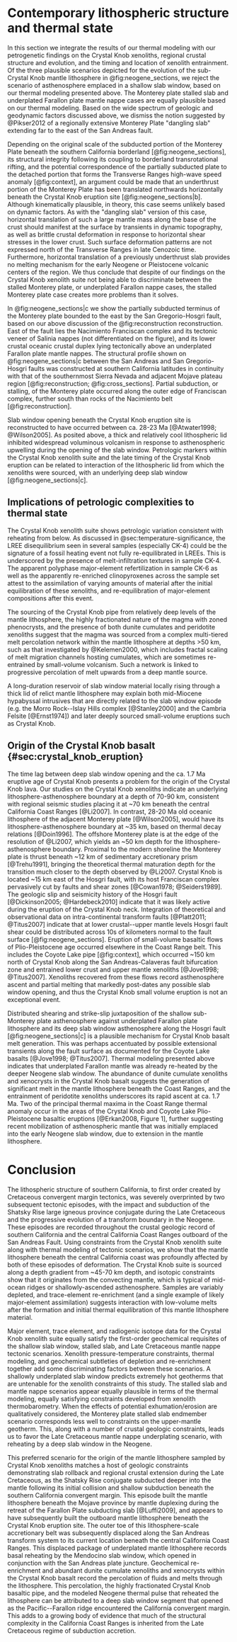 # Contemporary lithospheric structure and thermal state

In this section we integrate the results of our thermal modeling with our
petrogenetic findings on the Crystal Knob xenoliths, regional crustal structure
and evolution, and the timing and location of xenolith entrainment. Of the
three plausible scenarios depicted for the evolution of the sub-Crystal Knob
mantle lithosphere in @fig:neogene_sections, we reject the scenario of
asthenosphere emplaced in a shallow slab window,
based on our thermal modeling presented above. The
Monterey plate stalled slab and underplated Farallon plate mantle nappe cases
are equally plausible based on our thermal modeling. Based on the wide spectrum
of geologic and geodynamic factors discussed above, we dismiss the
notion suggested by @Pikser2012 of a regionally extensive Monterey Plate
"dangling slab" extending far to the east of the San Andreas fault.

Depending on the original scale of the subducted portion of the Monterey Plate
beneath the southern California borderland [@fig:neogene_sections], its structural
integrity following its coupling to borderland transrotational rifting,
and the potential correspondence of the partially subducted plate
to the detached portion that forms the Transverse Ranges
high-wave speed anomaly [@fig:context], an argument could be made that an
underthrust portion of the Monterey Plate has been translated northwards
horizontally beneath the Crystal Knob eruption site
[@fig:neogene_sections|b]. Although
kinematically plausible, in theory, this case seems unlikely based on
dynamic factors. As with the "dangling slab" version of this case,
horizontal translation of such a large mantle mass along the base of the
crust should manifest at the surface by transients in dynamic
topography, as well as brittle crustal deformation in response to
horizontal shear stresses in the lower crust. Such surface deformation
patterns are not expressed north of the Transverse Ranges in late Cenozoic time.
Furthermore, horizontal translation of a
previously underthrust slab provides no melting mechanism
for the early Neogene or Pleistocene volcanic centers of the region. We
thus conclude that despite of our findings on the Crystal Knob xenolith
suite not being able to discriminate between the stalled Monterey plate,
or underplated Farallon nappe cases, the stalled Monterey plate case
creates more problems than it solves.

In @fig:neogene_sections|c we show the partially subducted terminus of the Monterey
plate bounded to the east by the San Gregorio-Hosgri fault, based on our
above discussion of the @fig:reconstruction reconstruction. East of the fault lies
the Nacimiento Franciscan complex and its tectonic veneer of Salinia
nappes (not differentiated on the figure), and its lower crustal oceanic
crustal duplex lying tectonically above an underplated Farallon plate mantle
nappes. The structural profile shown on @fig:neogene_sections|c between the San
Andreas and San Gregorio-Hosgri faults was constructed at southern
California latitudes in continuity with that of the southernmost Sierra
Nevada and adjacent Mojave plateau region [@fig:reconstruction; @fig:cross_sections]. Partial
subduction, or stalling, of the Monterey plate occurred along the outer
edge of Franciscan complex, further south than rocks of the Nacimiento
belt [@fig:reconstruction].

Slab window opening beneath the Crystal Knob eruption site is
reconstructed to have occurred between ca. 28-23 Ma [@Atwater1998; @Wilson2005].
As posited above, a thick and relatively cool lithospheric lid
inhibited widespread voluminous volcanism in response to asthenospheric
upwelling during the opening of the slab window.
Petrologic markers within the Crystal Knob xenolith suite and the late
timing of the Crystal Knob eruption can be related to interaction of
the lithospheric lid from which the xenoliths were sourced, with an
underlying deep slab window [@fig:neogene_sections|c].

## Implications of petrologic complexities to thermal state

The Crystal Knob xenolith suite shows petrologic variation consistent
with reheating from below.  As discussed in @sec:temperature-significance,
the LREE disequilibrium seen in
several samples (especially CK-4) could be the signature of a fossil heating
event not fully re-equilibrated in LREEs. This is underscored by the presence
of melt-infiltration textures in sample CK-4. The apparent polyphase
major-element refertilization in sample CK-6 as well as the apparently
re-enriched clinopyroxenes across the sample set attest to the assimilation of
varying amounts of material after the initial equilibration of these
xenoliths, and re-equilibration of major-element compositions after this event.

The sourcing of the Crystal Knob pipe from
relatively deep levels of the mantle lithosphere, the highly
fractionated nature of the magma with zoned phenocrysts, and the
presence of both dunite cumulates and peridotite xenoliths suggest that
the magma was sourced from a complex multi-tiered melt percolation
network within the mantle lithosphere at depths >50 km, such as that
investigated by @Kelemen2000, which includes fractal scaling of melt
migration channels hosting cumulates, which are sometimes re-entrained
by small-volume volcanism. Such a network is linked to progressive
percolation of melt upwards from a deep mantle source.

A long-duration reservoir of slab window material locally rising through a thick lid of
relict mantle lithosphere may explain both mid-Miocene hypabyssal intrusives
that are directly related to the slab window episode
(e.g. the Morro Rock--Islay Hills complex [@Stanley2000]
and the Cambria Felsite [@Ernst1974]) and later deeply
sourced small-volume eruptions such as Crystal Knob.

## Origin of the Crystal Knob basalt {#sec:crystal_knob_eruption}

The time lag between deep slab window opening and the ca. 1.7
Ma eruptive age of Crystal Knob presents a problem for the origin of the
Crystal Knob lava. Our studies on the Crystal Knob xenoliths indicate an
underlying lithosphere-asthenosphere boundary at a depth of 70-90 km,
consistent with regional seismic studies placing it at ~70 km
beneath the central California Coast Ranges [@Li2007]. In
contrast, 28-20 Ma old oceanic lithosphere of the adjacent Monterey plate
[@Wilson2005], would have its lithosphere-asthenosphere boundary at ~35 km,
based on thermal decay relations [@Doin1996].
The offshore Monterey plate is at the edge of the
resolution of @Li2007, which yields an ~50 km depth for the
lithosphere-asthenosphere boundary.  Proximal to the modern shoreline
the Monterey plate is thrust beneath ~12 km of sedimentary accretionary
prism [@Trehu1991], bringing the theoretical thermal maturation depth
for the transition much closer to the depth observed by @Li2007.
Crystal Knob is located ~15 km east of the Hosgri fault, with its host
Franciscan complex pervasively cut by faults and shear zones
[@Cowan1978; @Seiders1989]. The geologic slip and seismicity history of the
Hosgri fault [@Dickinson2005; @Hardebeck2010] <!--could also refer to
Hardebeck2012--> indicate that it
was likely active during the eruption of the Crystal Knob neck.
Integration of theoretical and observational data on intra-continental
transform faults [@Platt2011; @Titus2007] indicate
that at lower crustal--upper mantle levels Hosgri fault shear could be
distributed across 10s of kilometers normal to the fault surface
[@fig:neogene_sections].
Eruption of small-volume basaltic flows of Plio-Pleistocene age occurred
elsewhere in the Coast Range belt. This includes
the Coyote Lake pipe [@fig:context], which occurred ~150 km north
of Crystal Knob along the San Andreas-Calaveras fault bifurcation
zone and entrained lower crust and upper mantle xenoliths [@Jove1998; @Titus2007].
Xenoliths recovered
from these flows record asthenosphere ascent and partial melting that
markedly post-dates any possible slab window opening, and thus the
Crystal Knob small volume eruption is not an exceptional event.

Distributed shearing and strike-slip juxtaposition of the shallow
sub-Monterey plate asthenosphere against underplated Farallon plate
lithosphere and its deep slab window asthenosphere along the Hosgri
fault [@fig:neogene_sections|c] is a plausible mechanism for Crystal Knob basalt melt
generation. This was perhaps accentuated by possible extensional
transients along the fault surface as documented for the Coyote Lake
basalts [@Jove1998; @Titus2007]. Thermal modeling
presented above indicates that underplated Farallon mantle was already
re-heated by the deeper Neogene slab window. The abundance of dunite
cumulate xenoliths and xenocrysts in the Crystal Knob basalt suggests the generation
of significant melt in the mantle lithosphere beneath the Coast Ranges, and the
entrainment of peridotite xenoliths underscores its rapid ascent at ca. 1.7 Ma.
Two of the principal thermal maxima in the Coast Range thermal anomaly occur
in the areas of the Crystal Knob and Coyote Lake Plio-Pleistocene
basaltic eruptions [@Erkan2008, Figure 1], further
suggesting recent mobilization of asthenospheric mantle that was
initially emplaced into the early Neogene slab window, due to
extension in the mantle lithosphere.

Conclusion
==========

The lithospheric structure of southern California, to first order created by
Cretaceous convergent margin tectonics, was severely
overprinted by two subsequent tectonic episodes, with the impact and
subduction of the Shatsky Rise large igneous province conjugate during
the Late Cretaceous and the progressive evolution of a transform
boundary in the Neogene. These episodes are recorded throughout the
crustal geologic record of southern California and the central
California Coast Ranges outboard of the San Andreas Fault. Using
constraints from the Crystal Knob xenolith suite along with thermal
modeling of tectonic scenarios, we show that the mantle lithosphere
beneath the central California coast was profoundly affected by both of
these episodes of deformation. The Crystal Knob suite is sourced along a
depth gradient from ~45-70 km depth, and isotopic constraints show that
it originates from the convecting mantle, which is typical of mid-ocean
ridges or shallowly-ascended asthenosphere. Samples are variably
depleted, and trace-element re-enrichment (and a single example of
likely major-element assimilation) suggests interaction with low-volume
melts after the formation and initial thermal equilibration of this
mantle lithosphere material.

Major element, trace element, and radiogenic isotope data for the
Crystal Knob xenolith suite equally satisfy the first-order geochemical
requisites of the shallow slab window, stalled slab, and Late Cretaceous
mantle nappe tectonic scenarios. Xenolith pressure-temperature
constraints, thermal modeling, and geochemical subtleties of depletion
and re-enrichment together add some discriminating factors between these
scenarios. A shallowly underplated slab window predicts extremely hot
geotherms that are untenable for the xenolith constraints of this study.
The stalled slab and mantle nappe scenarios appear equally plausible in
terms of the thermal modeling, equally satisfying constraints developed
from xenolith thermobarometry. When the effects of potential
exhumation/erosion are qualitatively considered, the Monterey plate
stalled slab endmember scenario corresponds less well to constraints on
the upper-mantle geotherm. This, along with a number of crustal
geologic constraints, leads us to favor the Late Cretaceous mantle nappe
underplating scenario, with reheating by a deep slab window in the
Neogene.

This preferred scenario for the origin of the mantle lithosphere sampled
by Crystal Knob xenoliths matches a host of geologic constraints
demonstrating slab rollback and regional crustal extension during the
Late Cretaceous, as the Shatsky Rise conjugate subducted deeper into the
mantle following its initial collision and shallow subduction beneath
the southern California convergent margin. This episode built the
mantle lithosphere beneath the Mojave province by mantle duplexing
during the retreat of the Farallon Plate subducting slab [@Luffi2009],
and appears to have subsequently built the outboard mantle lithosphere beneath the
Crystal Knob eruption site. The outer toe of this lithosphere-scale
accretionary belt was subsequently displaced along the San Andreas
transform system to its current location beneath the central California
Coast Ranges. This displaced package of underplated mantle lithosphere
records basal reheating by the Mendocino slab
window, which opened in conjunction with the San Andreas plate juncture.
Geochemical re-enrichment and abundant dunite cumulate xenoliths and
xenocrysts within the Crystal Knob basalt record the percolation of
fluids and melts through the lithosphere. This percolation, the highly
fractionated Crystal Knob basaltic pipe, and the modeled Neogene thermal
pulse that reheated the lithosphere can be attributed to a deep slab
window segment that opened as the Pacific--Farallon ridge encountered
the California convergent margin. This adds to a growing body of
evidence that much of the structural complexity in the California Coast
Ranges is inherited from the Late Cretaceous regime of subduction
accretion.

